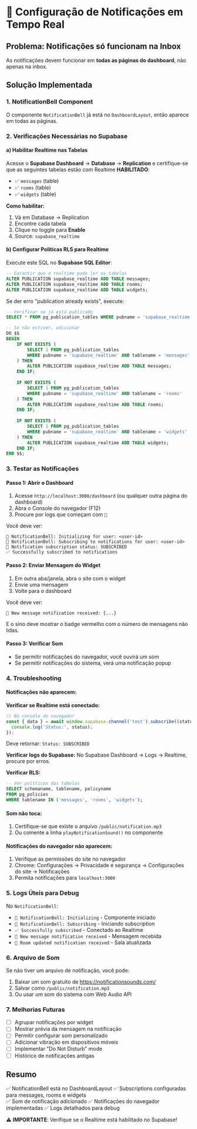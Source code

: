 # 🔔 Configuração de Notificações em Tempo Real

## Problema: Notificações só funcionam na Inbox

As notificações devem funcionar em **todas as páginas do dashboard**, não apenas na inbox.

## Solução Implementada

### 1. NotificationBell Component
O componente `NotificationBell` já está no `DashboardLayout`, então aparece em todas as páginas.

### 2. Verificações Necessárias no Supabase

#### a) Habilitar Realtime nas Tabelas

Acesse o **Supabase Dashboard** → **Database** → **Replication** e certifique-se que as seguintes tabelas estão com Realtime **HABILITADO**:

- ✅ `messages` (table)
- ✅ `rooms` (table)
- ✅ `widgets` (table)

**Como habilitar:**
1. Vá em Database → Replication
2. Encontre cada tabela
3. Clique no toggle para **Enable**
4. Source: `supabase_realtime`

#### b) Configurar Políticas RLS para Realtime

Execute este SQL no **Supabase SQL Editor**:

```sql
-- Garantir que o realtime pode ler as tabelas
ALTER PUBLICATION supabase_realtime ADD TABLE messages;
ALTER PUBLICATION supabase_realtime ADD TABLE rooms;
ALTER PUBLICATION supabase_realtime ADD TABLE widgets;
```

Se der erro "publication already exists", execute:

```sql
-- Verificar se já está publicado
SELECT * FROM pg_publication_tables WHERE pubname = 'supabase_realtime';

-- Se não estiver, adicionar
DO $$ 
BEGIN
    IF NOT EXISTS (
        SELECT 1 FROM pg_publication_tables 
        WHERE pubname = 'supabase_realtime' AND tablename = 'messages'
    ) THEN
        ALTER PUBLICATION supabase_realtime ADD TABLE messages;
    END IF;
    
    IF NOT EXISTS (
        SELECT 1 FROM pg_publication_tables 
        WHERE pubname = 'supabase_realtime' AND tablename = 'rooms'
    ) THEN
        ALTER PUBLICATION supabase_realtime ADD TABLE rooms;
    END IF;
    
    IF NOT EXISTS (
        SELECT 1 FROM pg_publication_tables 
        WHERE pubname = 'supabase_realtime' AND tablename = 'widgets'
    ) THEN
        ALTER PUBLICATION supabase_realtime ADD TABLE widgets;
    END IF;
END $$;
```

### 3. Testar as Notificações

#### Passo 1: Abrir o Dashboard
1. Acesse `http://localhost:3000/dashboard` (ou qualquer outra página do dashboard)
2. Abra o Console do navegador (F12)
3. Procure por logs que começam com `🔔`

Você deve ver:
```
🔔 NotificationBell: Initializing for user: <user-id>
🔔 NotificationBell: Subscribing to notifications for user: <user-id>
🔔 Notification subscription status: SUBSCRIBED
✅ Successfully subscribed to notifications
```

#### Passo 2: Enviar Mensagem do Widget
1. Em outra aba/janela, abra o site com o widget
2. Envie uma mensagem
3. Volte para o dashboard

Você deve ver:
```
🔔 New message notification received: {...}
```

E o sino deve mostrar o badge vermelho com o número de mensagens não lidas.

#### Passo 3: Verificar Som
- Se permitir notificações do navegador, você ouvirá um som
- Se permitir notificações do sistema, verá uma notificação popup

### 4. Troubleshooting

#### Notificações não aparecem:

**Verificar se Realtime está conectado:**
```javascript
// No console do navegador
const { data } = await window.supabase.channel('test').subscribe((status) => {
  console.log('Status:', status);
});
```

Deve retornar: `Status: SUBSCRIBED`

**Verificar logs do Supabase:**
No Supabase Dashboard → Logs → Realtime, procure por erros.

**Verificar RLS:**
```sql
-- Ver políticas das tabelas
SELECT schemaname, tablename, policyname 
FROM pg_policies 
WHERE tablename IN ('messages', 'rooms', 'widgets');
```

#### Som não toca:

1. Certifique-se que existe o arquivo `/public/notification.mp3`
2. Ou comente a linha `playNotificationSound()` no componente

#### Notificações do navegador não aparecem:

1. Verifique as permissões do site no navegador
2. Chrome: Configurações → Privacidade e segurança → Configurações do site → Notificações
3. Permita notificações para `localhost:3000`

### 5. Logs Úteis para Debug

No `NotificationBell`:
- `🔔 NotificationBell: Initializing` - Componente iniciado
- `🔔 NotificationBell: Subscribing` - Iniciando subscription
- `✅ Successfully subscribed` - Conectado ao Realtime
- `🔔 New message notification received` - Mensagem recebida
- `🔔 Room updated notification received` - Sala atualizada

### 6. Arquivo de Som

Se não tiver um arquivo de notificação, você pode:

1. Baixar um som gratuito de https://notificationsounds.com/
2. Salvar como `/public/notification.mp3`
3. Ou usar um som do sistema com Web Audio API

### 7. Melhorias Futuras

- [ ] Agrupar notificações por widget
- [ ] Mostrar prévia da mensagem na notificação
- [ ] Permitir configurar som personalizado
- [ ] Adicionar vibração em dispositivos móveis
- [ ] Implementar "Do Not Disturb" mode
- [ ] Histórico de notificações antigas

## Resumo

✅ NotificationBell está no DashboardLayout
✅ Subscriptions configuradas para messages, rooms e widgets  
✅ Som de notificação adicionado
✅ Notificações do navegador implementadas
✅ Logs detalhados para debug

⚠️ **IMPORTANTE**: Verifique se o Realtime está habilitado no Supabase!



